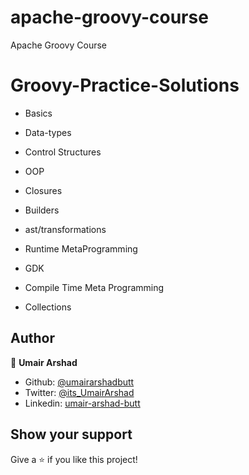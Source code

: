 # apache-groovy-course
Apache Groovy Course

# Groovy-Practice-Solutions

- Basics

- Data-types

- Control Structures

- OOP

- Closures

- Builders

- ast/transformations

- Runtime MetaProgramming

- GDK

- Compile Time Meta Programming

- Collections




## Author

👤 **Umair Arshad**

- Github: [@umairarshadbutt](https://github.com/umairarshadbutt)
- Twitter: [@its_UmairArshad](https://twitter.com/its_UmairArshad)
- Linkedin: [umair-arshad-butt](https://www.linkedin.com/in/umair-arshad-butt/)



## Show your support

Give a ⭐️ if you like this project!
